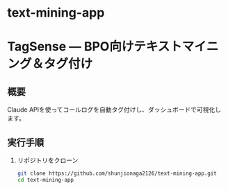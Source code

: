 # text-mining-app
# TagSense — BPO向けテキストマイニング＆タグ付け

## 概要
Claude APIを使ってコールログを自動タグ付けし、ダッシュボードで可視化します。

## 実行手順

1. リポジトリをクローン  
   ```bash
   git clone https://github.com/shunjionaga2126/text-mining-app.git
   cd text-mining-app
